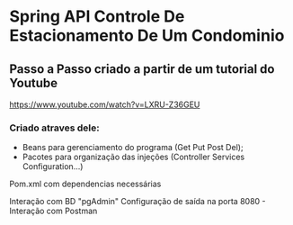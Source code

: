 # Spring API Controle De Estacionamento De Um Condominio

## Passo a Passo criado a partir de um tutorial do Youtube
https://www.youtube.com/watch?v=LXRU-Z36GEU

### Criado atraves dele:
- Beans para gerenciamento do programa (Get Put Post Del);
- Pacotes para organização das injeções (Controller Services Configuration...)

Pom.xml com dependencias necessárias

Interação com BD "pgAdmin"
Configuração de saída na porta 8080 - Interação com Postman
